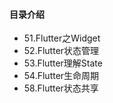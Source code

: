 #### 目录介绍

- 51.Flutter之Widget
- 52.Flutter状态管理
- 53.Flutter理解State
- 54.Flutter生命周期
- 58.Flutter状态共享













